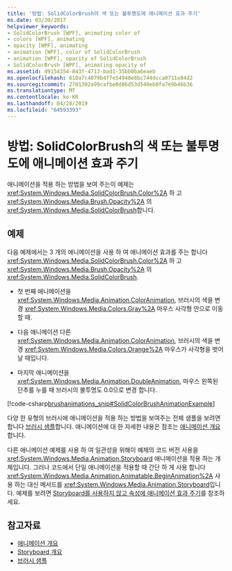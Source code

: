 ```yaml
---
title: '방법: SolidColorBrush의 색 또는 불투명도에 애니메이션 효과 주기'
ms.date: 03/30/2017
helpviewer_keywords:
- SolidColorBrush [WPF], animating color of
- colors [WPF], animating
- opacity [WPF], animating
- animation [WPF], color of SolidColorBrush
- animation [WPF], opacity of SolidColorBrush
- SolidColorBrush [WPF], animating opacity of
ms.assetid: d9154354-843f-4713-bad1-35bb0ba6eaeb
ms.openlocfilehash: 610a7c4879b4ffe54940e8bc744dcca0711e84d2
ms.sourcegitcommit: 2701302a99cafbe0d86d53d540eb0fa7e9b46b36
ms.translationtype: MT
ms.contentlocale: ko-KR
ms.lasthandoff: 04/28/2019
ms.locfileid: "64593393"
---
```

# <a name="how-to-animate-the-color-or-opacity-of-a-solidcolorbrush"></a>방법: SolidColorBrush의 색 또는 불투명도에 애니메이션 효과 주기
애니메이션을 적용 하는 방법을 보여 주는이 예제는 <xref:System.Windows.Media.SolidColorBrush.Color%2A> 하 고 <xref:System.Windows.Media.Brush.Opacity%2A> 의 <xref:System.Windows.Media.SolidColorBrush>합니다.  
  
## <a name="example"></a>예제  
 다음 예제에서는 3 개의 애니메이션을 사용 하 여 애니메이션 효과를 주는 합니다 <xref:System.Windows.Media.SolidColorBrush.Color%2A> 하 고 <xref:System.Windows.Media.Brush.Opacity%2A> 의 <xref:System.Windows.Media.SolidColorBrush>.  
  
- 첫 번째 애니메이션을 <xref:System.Windows.Media.Animation.ColorAnimation>, 브러시의 색을 변경 <xref:System.Windows.Media.Colors.Gray%2A> 마우스 사각형 안으로 이동할 때.  
  
- 다음 애니메이션 다른 <xref:System.Windows.Media.Animation.ColorAnimation>, 브러시의 색을 변경 <xref:System.Windows.Media.Colors.Orange%2A> 마우스가 사각형을 벗어날 때입니다.  
  
- 마지막 애니메이션을 <xref:System.Windows.Media.Animation.DoubleAnimation>, 마우스 왼쪽된 단추를 누를 때 브러시의 불투명도 0.0으로 변경 합니다.  
  
 [!code-csharp[brushanimations_snip#SolidColorBrushAnimationExample](~/samples/snippets/csharp/VS_Snippets_Wpf/brushanimations_snip/CSharp/SolidColorBrushExample.cs#solidcolorbrushanimationexample)]  
  
 다양 한 유형의 브러시에 애니메이션을 적용 하는 방법을 보여주는 전체 샘플을 보려면 합니다 [브러시 샘플](https://go.microsoft.com/fwlink/?LinkID=159973)합니다. 애니메이션에 대 한 자세한 내용은 참조는 [애니메이션 개요](animation-overview.md)합니다.  
  
 다른 애니메이션 예제를 사용 하 여 일관성을 위해이 예제의 코드 버전 사용을 <xref:System.Windows.Media.Animation.Storyboard> 애니메이션을 적용 하는 개체입니다. 그러나 코드에서 단일 애니메이션을 적용할 때 간단 하 게 사용 합니다 <xref:System.Windows.Media.Animation.Animatable.BeginAnimation%2A> 사용 하는 대신 메서드를 <xref:System.Windows.Media.Animation.Storyboard>입니다. 예제를 보려면 [Storyboard를 사용하지 않고 속성에 애니메이션 효과 주기](how-to-animate-a-property-without-using-a-storyboard.md)를 참조하세요.  
  
## <a name="see-also"></a>참고자료

- [애니메이션 개요](animation-overview.md)
- [Storyboard 개요](storyboards-overview.md)
- [브러시 샘플](https://go.microsoft.com/fwlink/?LinkID=159973)
